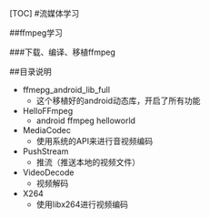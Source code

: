 [TOC]
#流媒体学习

##ffmpeg学习

###下载、编译、移植ffmpeg
    




##目录说明

- ffmepg_android_lib_full
    + 这个移植好的android动态库，开启了所有功能
- HelloFFmpeg
    + android ffmpeg helloworld
- MediaCodec
    + 使用系统的API来进行音视频编码
- PushStream
    + 推流（推送本地的视频文件）
- VideoDecode
    + 视频解码
- X264
    + 使用libx264进行视频编码